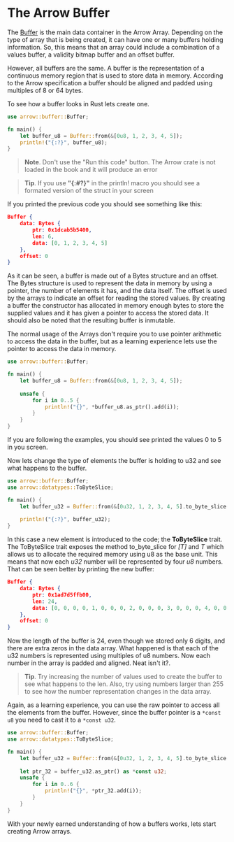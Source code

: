 # The Arrow Buffer

The [Buffer](https://docs.rs/arrow/3.0.0/arrow/buffer/struct.Buffer.html) is the
main data container in the Arrow Array. Depending on the type of array that is
being created, it can have one or many buffers holding information. So, this
means that an array could include a combination of a values buffer, a validity
bitmap buffer and an offset buffer.

However, all buffers are the same. A buffer is the representation of a
continuous memory region that is used to store data in memory. According to the
Arrow specification a buffer should be aligned and padded using multiples of 8
or 64 bytes.

To see how a buffer looks in Rust lets create one.

```rust
use arrow::buffer::Buffer;

fn main() {
    let buffer_u8 = Buffer::from(&[0u8, 1, 2, 3, 4, 5]);
    println!("{:?}", buffer_u8);
}
```
> **Note**. Don't use the "Run this code" button. The Arrow crate is not loaded
> in the book and it will produce an error

> **Tip**. If you use **"{:#?}"** in the println! macro you should see a
> formated version of the struct in your screen

If you printed the previous code you should see something like this:

```json
Buffer { 
    data: Bytes { 
        ptr: 0x1dcab5b5400, 
        len: 6,
        data: [0, 1, 2, 3, 4, 5] 
    }, 
    offset: 0 
}
```

As it can be seen, a buffer is made out of a Bytes structure and an offset. The
Bytes structure is used to represent the data in memory by using a pointer, the
number of elements it has, and the data itself. The offset is used by the arrays
to indicate an offset for reading the stored values. By creating a buffer the
constructor has allocated in memory enough bytes to store the supplied values
and it has given a pointer to access the stored data. It should also be noted
that the resulting buffer is inmutable.

The normal usage of the Arrays don't require you to use pointer arithmetic to
access the data in the buffer, but as a learning experience lets use the pointer
to access the data in memory.

```rust
use arrow::buffer::Buffer;

fn main() {
    let buffer_u8 = Buffer::from(&[0u8, 1, 2, 3, 4, 5]);
    
    unsafe {
        for i in 0..5 {
            println!("{}", *buffer_u8.as_ptr().add(i));
        }
    }
}
```

If you are following the examples, you should see printed the values 0 to 5 in
you screen. 

Now lets change the type of elements the buffer is holding to u32 and see what
happens to the buffer.

```rust
use arrow::buffer::Buffer;
use arrow::datatypes::ToByteSlice;

fn main() {
    let buffer_u32 = Buffer::from(&[0u32, 1, 2, 3, 4, 5].to_byte_slice());
    
    println!("{:?}", buffer_u32);
}
```

In this case a new element is introduced to the code; the **ToByteSlice** trait.
The ToByteSlice trait exposes the method to_byte_slice for *[T]* and *T* which
allows us to allocate the required memory using u8 as the base unit. This means
that now each *u32* number will be represented by four *u8* numbers. That can be
seen better by printing the new buffer:

```json
Buffer { 
    data: Bytes { 
        ptr: 0x1ad7d5ffb00,
        len: 24,
        data: [0, 0, 0, 0, 1, 0, 0, 0, 2, 0, 0, 0, 3, 0, 0, 0, 4, 0, 0, 0, 5, 0, 0, 0] 
    },
    offset: 0
}
```

Now the length of the buffer is 24, even though we stored only 6 digits, and
there are extra zeros in the data array. What happened is that each of the u32
numbers is represented using multiples of u8 numbers. Now each number in the
array is padded and aligned. Neat isn't it?. 

> **Tip**. Try increasing the number of values used to create the buffer to see
> what happens to the len. Also, try using numbers larger than 255 to see
> how the number representation changes in the data array.

Again, as a learning experience, you can use the raw pointer to access all the
elements from the buffer. However, since the buffer pointer is a `*const u8`
you need to cast it to a `*const u32`.

```rust
use arrow::buffer::Buffer;
use arrow::datatypes::ToByteSlice;

fn main() {
    let buffer_u32 = Buffer::from(&[0u32, 1, 2, 3, 4, 5].to_byte_slice());
    
    let ptr_32 = buffer_u32.as_ptr() as *const u32;
    unsafe {
        for i in 0..6 {
            println!("{}", *ptr_32.add(i));
        }
    }
}
```

With your newly earned understanding of how a buffers works, lets start creating
Arrow arrays.